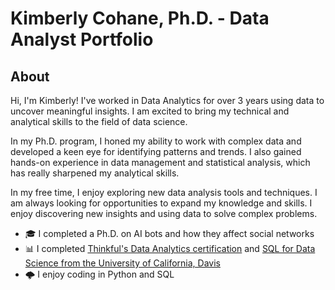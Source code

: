 # Kimberly Cohane, Ph.D. - Data Analyst Portfolio

## About

Hi, I'm Kimberly! I've worked in Data Analytics for over 3 years using data to uncover meaningful insights. I am excited to bring my technical and analytical skills to the field of data science. 

In my Ph.D. program, I honed my ability to work with complex data and developed a keen eye for identifying patterns and trends. I also gained hands-on experience in data management and statistical analysis, which has really sharpened my analytical skills.

In my free time, I enjoy exploring new data analysis tools and techniques. I am always looking for opportunities to expand my knowledge and skills. I enjoy discovering new insights and using data to solve complex problems.


- 🎓 I completed a Ph.D. on AI bots and how they affect social networks
- 📊 I completed [Thinkful's Data Analytics certification](https://www.linkedin.com/feed/update/urn:li:activity:7038578630754537472/) and [SQL for Data Science from the University of California, Davis](https://www.coursera.org/account/accomplishments/verify/XX497K7UXA8X)
- 🌩️ I enjoy coding in Python and SQL



<!---
kcohane00/kcohane00 is a ✨ special ✨ repository because its `README.md` (this file) appears on your GitHub profile.
You can click the Preview link to take a look at your changes.
--->
